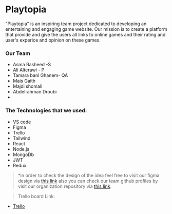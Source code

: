 # Playtopia

"Playtopia" is an inspiring team project dedicated to developing an entertaining and engaging game website. Our mission is to create a platform that provide and give the users all links to online games and their rating and user's experice and opinion on these games.
### Our Team
+ Asma Rasheed -S
+ Ali Alterawi - P
+ Tamara bani Ghanem- QA
+ Mais Gaith
+ Majdi shomali
+ Abdelrahman Droubi
+ 

### The Technologies that we used:
+ VS code
+ Figma
+ Trello
+ Tailwind
+ React
+ Node.js
+ MongoDb
+ JWT
+ Redux


>*in order to check the design of the idea feel free to visit our figma design via [this link](https://www.figma.com/file/0dVJKHKEWT9F5foe48hGc9/Untitled?type=design&node-id=0-1&mode=design&t=Sh7qsOI1YM5dYyRN-0) also you can check our team github profiles by visit our organization repository via [this link](https://github.com/Play-topia).

> Trello board Link:
 + [Trello](https://trello.com/b/E1pTWcKZ/play-topia-c2-g2)
